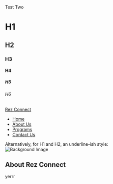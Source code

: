 Test Two

# H1
## H2
### H3
#### H4
##### H5
###### H6
<!DOCTYPE html>

<html>
<head>
<title>
First Web Page
</title>
</head>

<body>
  <!-- Header Section -->
  <nav class="navbar navbar-expand-lg navbar-light bg-light fixed-top">
    <a class="navbar-brand" href="#">Rez Connect</a>
    <div class="collapse navbar-collapse">
      <ul class="navbar-nav ml-auto">
        <li class="nav-item"><a class="nav-link" href="#">Home</a></li>
        <li class="nav-item"><a class="nav-link" href="#">About Us</a></li>
        <li class="nav-item"><a class="nav-link" href="#">Programs</a></li>
        <li class="nav-item"><a class="nav-link" href="#">Contact Us</a></li>
      </ul>
    </div>
  </nav>
Alternatively, for H1 and H2, an underline-ish style:

  <!-- Hero Section -->
  <section class="hero">
    <img src="hero_background.jpg" alt="Background Image">
    <h1>About Rez Connect</h1>
    <p>yerrr
      <!-- Brief Paragraph -->
    </p>
  </section>

</body>
</html>


